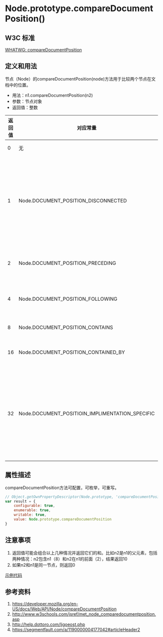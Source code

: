 # Node.prototype.compareDocumentPosition()

## W3C 标准
[WHATWG: compareDocumentPosition](https://dom.spec.whatwg.org/#dom-node-comparedocumentposition)

## 定义和用法
节点（Node）的compareDocumentPosition(node)方法用于比较两个节点在文档中的位置。

- 用法：n1.compareDocumentPosition(n2)
- 参数：节点对象
- 返回值：整数

返回值 | 对应常量 | 意义
--- | --- | ---
0 | 无 | 同一节点
1 | Node.DOCUMENT_POSITION_DISCONNECTED | 没有位置关系，一般表示两个节点不在同一个文档中
2 | Node.DOCUMENT_POSITION_PRECEDING |  n2在n1的前面
4 | Node.DOCUMENT_POSITION_FOLLOWING | n2在n1的后面
8 | Node.DOCUMENT_POSITION_CONTAINS | n2包含n1
16 | Node.DOCUMENT_POSITION_CONTAINED_BY | n2包含于n1
32 | Node.DOCUMENT_POSITIOIN_IMPLIMENTATION_SPECIFIC  | 没有位置关系，或n2和n1是同一元素的属性节点

## 属性描述
compareDocumentPosition方法可配置，可枚举，可重写。
```javascript
// Object.getOwnPropertyDescriptor(Node.prototype, 'compareDocumentPosition') 的结果如下：
var result = {
    configurable: true,
    enumerable: true,
    writable: true,
    value: Node.prototype.compareDocumentPosition
}
```


## 注意事项
1. 返回值可能会组合以上几种情况并返回它们的和。比如n2是n1的父元素，包括两种情况：n2包含n1（8）和n2在n1的前面（2），结果返回10
2. 如果n2和n1是同一节点，则返回0

[示例代码](./demo/compareDocumentPosition.html)

## 参考资料
1. https://developer.mozilla.org/en-US/docs/Web/API/Node/compareDocumentPosition
2. http://www.w3schools.com/jsref/met_node_comparedocumentposition.asp
3. http://help.dottoro.com/ljgoeost.php
4. https://segmentfault.com/a/1190000004177042#articleHeader2
